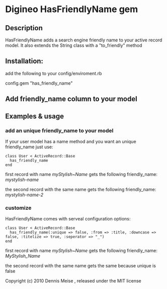 Digineo HasFriendlyName gem
=========

## Description
  HasFriendlyName adds a search engine friendly name to your active record model.
  It also extends the String class with a "to_friendly" method

## Installation:
add the following to your config/enviroment.rb

  config.gem "has_friendly_name"


## Add friendly_name column to your model
  
## Examples & usage

### add an unique friendly_name to your model
  If your user model has a name method and you want an unique friendly_name just use:
    
    class User < ActiveRecord::Base  
      has_friendly_name
    end
  
  first record with name *myStylish~Name* gets the following friendly_name: *mystylish-name*
  
  the second record with the same name gets the following friendly_name: *mystylish-name-2*

### customize
  HasFriendlyName comes with serveal configuration options:
  
    class User < ActiveRecord::Base  
      has_friendly_name(:unique => false, :from => :title, :downcase => false, :titelize => true, :seperator => "_")
    end
  
  first record with name *myStylish~Name* gets the following friendly_name: *MyStylish_Name*
  
  the second record with the same name gets the same because unique is false

Copyright (c) 2010 Dennis Meise , released under the MIT license

